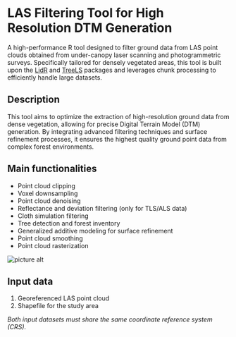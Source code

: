 # LAS Filtering Tool for High Resolution DTM Generation #
A high-performance R tool designed to filter ground data from LAS point clouds obtained from under-canopy laser scanning and photogrammetric surveys. Specifically tailored for densely vegetated areas, this tool is built upon the [LidR](https://github.com/r-lidar/lidR) and [TreeLS](https://github.com/tiagodc/TreeLS) packages and leverages chunk processing to efficiently handle large datasets.

## Description ##
This tool aims to optimize the extraction of high-resolution ground data from dense vegetation, allowing for precise Digital Terrain Model (DTM) generation. By integrating advanced filtering techniques and surface refinement processes, it ensures the highest quality ground point data from complex forest environments.

## Main functionalities ##
- Point cloud clipping
- Voxel downsampling
- Point cloud denoising
- Reflectance and deviation filtering (only for TLS/ALS data)
- Cloth simulation filtering
- Tree detection and forest inventory
- Generalized additive modeling for surface refinement
- Point cloud smoothing
- Point cloud rasterization

![picture alt](https://1drv.ms/i/s!Aq_N410_TZ4rhsQex76-n_0UN4tjZw?e=j1Gvxw/200x150 "Title is optional")

## Input data ##
1. Georeferenced LAS point cloud
2. Shapefile for the study area
   
*Both input datasets must share the same coordinate reference system (CRS).*

